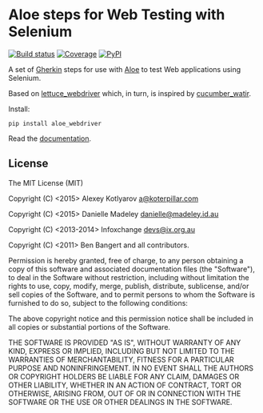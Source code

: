 Aloe steps for Web Testing with Selenium
========================================

[![Build status](https://img.shields.io/travis/aloetesting/aloe_webdriver.svg)](https://travis-ci.org/aloetesting/aloe_webdriver)
[![Coverage](https://img.shields.io/coveralls/aloetesting/aloe_webdriver.svg)](https://coveralls.io/github/aloetesting/aloe_webdriver)
[![PyPI](https://img.shields.io/pypi/v/aloe_webdriver.svg)](https://pypi.python.org/pypi/aloe_webdriver)

A set of [Gherkin][gherkin] steps for use with [Aloe][aloe] to test Web
applications using Selenium.

Based on [lettuce_webdriver][lettuce_webdriver] which, in turn, is inspired by
[cucumber_watir][cucumber_watir].

Install:

    pip install aloe_webdriver

Read the [documentation][documentation].

License
-------

The MIT License (MIT)

Copyright (C) <2015> Alexey Kotlyarov <a@koterpillar.com>

Copyright (C) <2015> Danielle Madeley <danielle@madeley.id.au>

Copyright (C) <2013-2014> Infoxchange <devs@ix.org.au>

Copyright (C) <2011> Ben Bangert and all contributors.

Permission is hereby granted, free of charge, to any person obtaining a
copy of this software and associated documentation files (the
"Software"), to deal in the Software without restriction, including
without limitation the rights to use, copy, modify, merge, publish,
distribute, sublicense, and/or sell copies of the Software, and to
permit persons to whom the Software is furnished to do so, subject to
the following conditions:

The above copyright notice and this permission notice shall be included
in all copies or substantial portions of the Software.

THE SOFTWARE IS PROVIDED "AS IS", WITHOUT WARRANTY OF ANY KIND, EXPRESS
OR IMPLIED, INCLUDING BUT NOT LIMITED TO THE WARRANTIES OF
MERCHANTABILITY, FITNESS FOR A PARTICULAR PURPOSE AND NONINFRINGEMENT.
IN NO EVENT SHALL THE AUTHORS OR COPYRIGHT HOLDERS BE LIABLE FOR ANY
CLAIM, DAMAGES OR OTHER LIABILITY, WHETHER IN AN ACTION OF CONTRACT,
TORT OR OTHERWISE, ARISING FROM, OUT OF OR IN CONNECTION WITH THE
SOFTWARE OR THE USE OR OTHER DEALINGS IN THE SOFTWARE.

[aloe]: http://aloe.readthedocs.io/
[cucumber_watir]: https://github.com/napcs/cucumber_watir
[gherkin]: https://cucumber.io/
[documentation]: http://aloe.readthedocs.io/projects/aloe-webdriver/
[lettuce_webdriver]: https://github.com/bbangert/lettuce_webdriver
